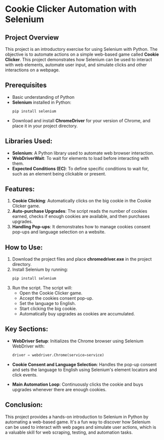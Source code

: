 # Cookie Clicker Automation with Selenium

## Project Overview
This project is an introductory exercise for using Selenium with Python. The objective is to automate actions on a simple web-based game called **Cookie Clicker**. This project demonstrates how Selenium can be used to interact with web elements, automate user input, and simulate clicks and other interactions on a webpage.

## Prerequisites
- Basic understanding of Python
- **Selenium** installed in Python:
  ```bash
  pip install selenium
  ```
- Download and install **ChromeDriver** for your version of Chrome, and place it in your project directory. 

## Libraries Used:
- **Selenium**: A Python library used to automate web browser interaction.
- **WebDriverWait**: To wait for elements to load before interacting with them.
- **Expected Conditions (EC)**: To define specific conditions to wait for, such as an element being clickable or present.

## Features:
1. **Cookie Clicking**: Automatically clicks on the big cookie in the Cookie Clicker game.
2. **Auto-purchase Upgrades**: The script reads the number of cookies earned, checks if enough cookies are available, and then purchases upgrades.
3. **Handling Pop-ups**: It demonstrates how to manage cookies consent pop-ups and language selection on a website.
   
## How to Use:
1. Download the project files and place **chromedriver.exe** in the project directory.
2. Install Selenium by running:
   ```bash
   pip install selenium
   ```
3. Run the script. The script will:
   - Open the Cookie Clicker game.
   - Accept the cookies consent pop-up.
   - Set the language to English.
   - Start clicking the big cookie.
   - Automatically buy upgrades as cookies are accumulated.
   
## Key Sections:
- **WebDriver Setup**: 
  Initializes the Chrome browser using Selenium WebDriver with:
  ```python
  driver = webdriver.Chrome(service=service)
  ```
  
- **Cookie Consent and Language Selection**: 
  Handles the pop-up consent and sets the language to English using Selenium's element locators and click events.

- **Main Automation Loop**:
  Continuously clicks the cookie and buys upgrades whenever there are enough cookies.

## Conclusion:
This project provides a hands-on introduction to Selenium in Python by automating a web-based game. It's a fun way to discover how Selenium can be used to interact with web pages and simulate user actions, which is a valuable skill for web scraping, testing, and automation tasks. 
